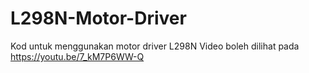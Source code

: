 # L298N-Motor-Driver
Kod untuk menggunakan motor driver L298N
Video boleh dilihat pada https://youtu.be/7_kM7P6WW-Q
